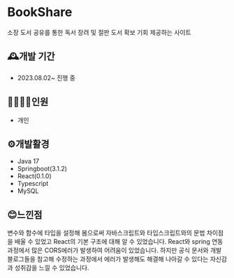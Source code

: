 # BookShare
소장 도서 공유를 통한 독서 장려 및 절판 도서 확보 기회 제공하는 사이트

## 🕰️개발 기간
* 2023.08.02~ 진행 중
## 🧑🏽‍🤝‍🧑인원
* 개인
## ⚙️개발활경
* Java 17
* Springboot(3.1.2)
* React(0.1.0)
* Typescript 
* MySQL

## 😊느낀점
변수와 함수에 타입을 설정해 봄으로써 자바스크립트와 타입스크립트와의 문법 차이점을 배울 수 있었고 React의 기본 구조에 대해 알 수 있었습니다. 
React와 spring 연동 과정에서 많은 CORS에러가 발생하여 어려움이 있었습니다. 하지만 공식 문서와 개발 블로그들을 참고해 수정하는 과정에서 에러가 발생해도 해결해 나아갈 수 있다는 자신감과 성취감을 느낄 수 있었습니다. 

